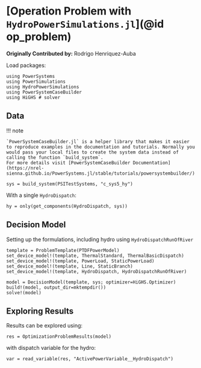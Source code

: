 # [Operation Problem with `HydroPowerSimulations.jl`](@id op_problem)

**Originally Contributed by:** Rodrigo Henriquez-Auba

Load packages:

```@repl op_problem
using PowerSystems
using PowerSimulations
using HydroPowerSimulations
using PowerSystemCaseBuilder
using HiGHS # solver
```

## Data

!!! note
    
    `PowerSystemCaseBuilder.jl` is a helper library that makes it easier to reproduce examples in the documentation and tutorials. Normally you would pass your local files to create the system data instead of calling the function `build_system`.
    For more details visit [PowerSystemCaseBuilder Documentation](https://nrel-sienna.github.io/PowerSystems.jl/stable/tutorials/powersystembuilder/)

```@repl op_problem
sys = build_system(PSITestSystems, "c_sys5_hy")
```

With a single `HydroDispatch`:

```@repl op_problem
hy = only(get_components(HydroDispatch, sys))
```

## Decision Model

Setting up the formulations, including hydro using `HydroDispatchRunOfRiver`

```@repl op_problem
template = ProblemTemplate(PTDFPowerModel)
set_device_model!(template, ThermalStandard, ThermalBasicDispatch)
set_device_model!(template, PowerLoad, StaticPowerLoad)
set_device_model!(template, Line, StaticBranch)
set_device_model!(template, HydroDispatch, HydroDispatchRunOfRiver)
```

```@repl op_problem
model = DecisionModel(template, sys; optimizer=HiGHS.Optimizer)
build!(model, output_dir=mktempdir())
solve!(model)
```

## Exploring Results

Results can be explored using:

```@repl op_problem
res = OptimizationProblemResults(model)
```

with dispatch variable for the hydro:

```@repl op_problem
var = read_variable(res, "ActivePowerVariable__HydroDispatch")
```

